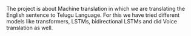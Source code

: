 The project is about Machine translation in which we are translating the English sentence to Telugu Language.
For this we have tried different models like transformers, LSTMs, bidirectional LSTMs and did Voice translation as well. 
